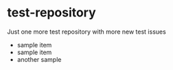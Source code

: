 # test-repository
Just one more test repository with more new test issues

- sample item
- sample item
- another sample
